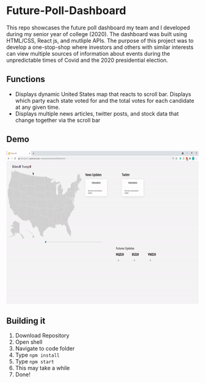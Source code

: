 # Future-Poll-Dashboard
This repo showcases the future poll dashboard my team and I developed during my senior year of college (2020). The dashboard was built using HTML/CSS, React js, and mutliple APIs. The purpose of this project was to develop a one-stop-shop where investors and others with similar interests can view multiple sources of information about events during the unpredictable times of Covid and the 2020 presidential election.

## Functions
 * Displays dynamic United States map that reacts to scroll bar. Displays which party each state voted for and the total votes for each candidate at any given time.
 * Displays multiple news articles, twitter posts, and stock data that change together via the scroll bar

## Demo

<p align="center">
  <img width="600" height="400" src="images/futureg.gif">
   </p>                                                     
                                                        
                                                        
                                                        
                                                       
## Building it
 1. Download Repository
 2. Open shell
 3. Navigate to code folder
 5. Type ```npm install```
 6. Type ```npm start```
 7. This may take a while
 8. Done!
